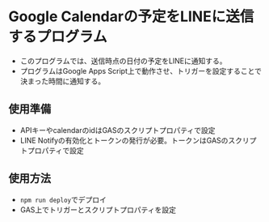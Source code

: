 <!--
Copyright 2024 t-syunya

Licensed under the Apache License, Version 2.0 (the "License");
you may not use this file except in compliance with the License.
You may obtain a copy of the License at

      http://www.apache.org/licenses/LICENSE-2.0

Unless required by applicable law or agreed to in writing, software
distributed under the License is distributed on an "AS IS" BASIS,
WITHOUT WARRANTIES OR CONDITIONS OF ANY KIND, either express or implied.
See the License for the specific language governing permissions and
limitations under the License.
-->
# Google Calendarの予定をLINEに送信するプログラム
- このプログラムでは、送信時点の日付の予定をLINEに通知する。
- プログラムはGoogle Apps Script上で動作させ、トリガーを設定することで決まった時間に通知する。

## 使用準備
- APIキーやcalendarのidはGASのスクリプトプロパティで設定
- LINE Notifyの有効化とトークンの発行が必要。トークンはGASのスクリプトプロパティで設定

## 使用方法
- `npm run deploy`でデプロイ
- GAS上でトリガーとスクリプトプロパティを設定
